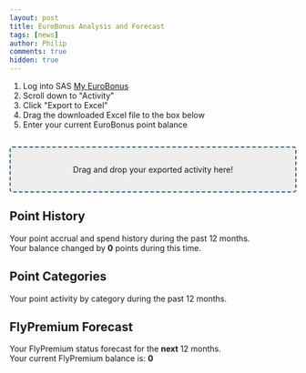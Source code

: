 ```yaml
---
layout: post
title: EuroBonus Analysis and Forecast
tags: [news]
author: Philip
comments: true
hidden: true
---
```


1. Log into SAS [My EuroBonus](https://www.sas.se/en/profile/#/profile?userAction=Eurobonus)
2. Scroll down to "Activity"
3. Click "Export to Excel"
4. Drag the downloaded Excel file to the box below
5. Enter your current EuroBonus point balance

<div id="dropzone" ondrop="dropHandler(event);" ondragover="dragOverHandler(event);">
  Drag and drop your exported activity here!
</div>

## Point History
Your point accrual and spend history during the past 12 months.  
Your balance changed by <b><span id="delta">0</span></b> points during this time.
<canvas id="pointsChart" width="400" height="100"></canvas>

## Point Categories
Your point activity by category during the past 12 months.
<canvas id="categoriesChart" width="400" height="100"></canvas>

## FlyPremium Forecast
Your FlyPremium status forecast for the **next** 12 months.  
Your current FlyPremium balance is: <b><span id="flypremiumBalance">0</span></b>
<canvas id="flypremiumChart" width="400" height="100"></canvas>

<pre id="log"></pre>

<script src="https://cdnjs.cloudflare.com/ajax/libs/xlsx/0.8.0/jszip.js"></script>
<script src="https://cdnjs.cloudflare.com/ajax/libs/xlsx/0.8.0/xlsx.js"></script>
<script src="https://cdnjs.cloudflare.com/ajax/libs/Chart.js/2.9.3/Chart.bundle.min.js"></script>
<script src="https://cdnjs.cloudflare.com/ajax/libs/moment.js/2.24.0/moment.min.js"></script>
<script src="/assets/js/eurobonus.js"></script>

<style>
  #dropzone {
    margin-top: 30px;
    border: 2px dashed #2e5c8a;
    border-radius: 5px;
    background: #eee;
    padding: 30px 10px;
    text-align: center;
  }
  #log {
    font-size: 9pt;
  }
</style>
